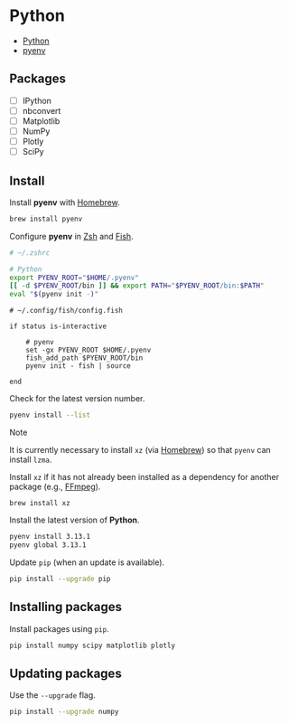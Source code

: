# Python

- [Python](https://www.python.org)
- [pyenv](https://github.com/pyenv/pyenv)

## Packages

- [ ] IPython
- [ ] nbconvert
- [ ] Matplotlib
- [ ] NumPy
- [ ] Plotly
- [ ] SciPy

## Install

Install **pyenv** with [Homebrew](Homebrew.md).

```zsh
brew install pyenv
```

Configure **pyenv** in [Zsh](Zsh.md) and [Fish](Fish.md).

```zsh
# ~/.zshrc

# Python
export PYENV_ROOT="$HOME/.pyenv"
[[ -d $PYENV_ROOT/bin ]] && export PATH="$PYENV_ROOT/bin:$PATH"
eval "$(pyenv init -)"
```

```shell
# ~/.config/fish/config.fish

if status is-interactive

    # pyenv
    set -gx PYENV_ROOT $HOME/.pyenv
    fish_add_path $PYENV_ROOT/bin
    pyenv init - fish | source

end
```

Check for the latest version number.

```zsh
pyenv install --list
```

> [!note] 
> It is currently necessary to install `xz` (via [Homebrew](Homebrew.md)) so that `pyenv` can install `lzma`.

Install `xz` if it has not already been installed as a dependency for another package (e.g., [FFmpeg](FFmpeg.md)).

```shell
brew install xz
```

Install the latest version of **Python**.

```zsh
pyenv install 3.13.1
pyenv global 3.13.1
```

Update `pip` (when an update is available).

```zsh
pip install --upgrade pip
```

## Installing packages

Install packages using `pip`.

```zsh
pip install numpy scipy matplotlib plotly
```

## Updating packages

Use the `--upgrade` flag.

```zsh
pip install --upgrade numpy
```
